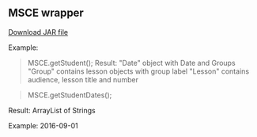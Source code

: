 ## MSCE wrapper

[Download JAR file](https://drive.google.com/file/d/0Bw9HD6VbtgjGMUxaQUlEaVdrLXM/view?usp=sharing)

Example:
>MSCE.getStudent();
Result: "Date" object with Date and Groups
"Group" contains lesson objects with group label
"Lesson" contains audience, lesson title and number



>MSCE.getStudentDates();

Result: ArrayList of Strings

Example: 2016-09-01
